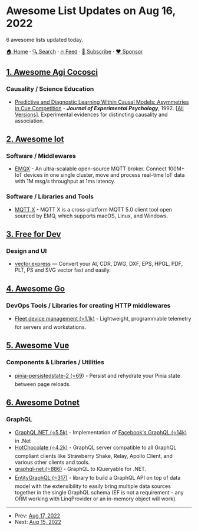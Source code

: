 # Awesome List Updates on Aug 16, 2022

6 awesome lists updated today.

[🏠 Home](/README.md) · [🔍 Search](https://www.trackawesomelist.com/search/) · [🔥 Feed](https://www.trackawesomelist.com/rss.xml) · [📮 Subscribe](https://trackawesomelist.us17.list-manage.com/subscribe?u=d2f0117aa829c83a63ec63c2f&id=36a103854c) · [❤️  Sponsor](https://github.com/sponsors/theowenyoung)



## [1. Awesome Agi Cocosci](/content/YuzheSHI/awesome-agi-cocosci/README.md)

### Causality / Science Education

*   [Predictive and Diagnostic Learning Within Causal Models: Asymmetries in Cue Competition](https://www.psych.uni-goettingen.de/de/cognition/publikationen-dateien-waldmann/1992_predictive_vs_diagnostic.pdf) - ***Journal of Experimental Psychology***, 1992. \[[All Versions](https://scholar.google.com/scholar?cluster=9614241045842043939\&hl=en\&as_sdt=0,5)]. Experimental evidences for distincting causality and association.

## [2. Awesome Iot](/content/HQarroum/awesome-iot/README.md)

### Software / Middlewares

*   [EMQX](https://www.emqx.io/) - An ultra-scalable open-source MQTT broker. Connect 100M+ IoT devices in one single cluster, move and process real-time IoT data with 1M msg/s throughput at 1ms latency.

### Software / Libraries and Tools

*   [MQTT X](https://mqttx.app/) - MQTT X is a cross-platform MQTT 5.0 client tool open sourced by EMQ, which supports macOS, Linux, and Windows.

## [3. Free for Dev](/content/ripienaar/free-for-dev/README.md)

### Design and UI

*   [vector.express](https://vector.express) — Convert your AI, CDR, DWG, DXF, EPS, HPGL, PDF, PLT, PS and SVG vector fast and easily.

## [4. Awesome Go](/content/avelino/awesome-go/README.md)

### DevOps Tools / Libraries for creating HTTP middlewares

*   [Fleet device management (⭐1.1k)](https://github.com/fleetdm/fleet) - Lightweight, programmable telemetry for servers and workstations.

## [5. Awesome Vue](/content/vuejs/awesome-vue/README.md)

### Components & Libraries / Utilities

*   [pinia-persistedstate-2 (⭐69)](https://github.com/iendeavor/pinia-plugin-persistedstate-2) - Persist and rehydrate your Pinia state between page reloads.

## [6. Awesome Dotnet](/content/quozd/awesome-dotnet/README.md)

### GraphQL

*   [GraphQL.NET (⭐5.5k)](https://github.com/graphql-dotnet/graphql-dotnet) - Implementation of [Facebook's GraphQL (⭐14k)](https://github.com/graphql/graphql-spec) in .Net
*   [HotChocolate (⭐4.2k)](https://github.com/ChilliCream/hotchocolate) - GraphQL server compatible to all GraphQL compliant clients like Strawberry Shake, Relay, Apollo Client, and various other clients and tools.
*   [graphql-net (⭐886)](https://github.com/chkimes/graphql-net) - GraphQL to IQueryable for .NET.
*   [EntityGraphQL (⭐317)](https://github.com/EntityGraphQL/EntityGraphQL) - library to build a GraphQL API on top of data model with the extensibility to easily bring multiple data sources together in the single GraphQL schema (EF is not a requirement - any ORM working with LinqProvider or an in-memory object will work).

---

- Prev: [Aug 17, 2022](/content/2022/08/17/README.md)
- Next: [Aug 15, 2022](/content/2022/08/15/README.md)